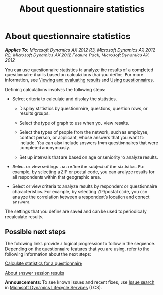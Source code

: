 ﻿---
title: About questionnaire statistics
TOCTitle: About questionnaire statistics
ms:assetid: 110cca73-e59c-4960-b344-e0c364d4dd6a
ms:mtpsurl: https://technet.microsoft.com/en-us/library/Aa496563(v=AX.60)
ms:contentKeyID: 41702356
ms.date: 04/18/2014
mtps_version: v=AX.60
---

# About questionnaire statistics 


_**Applies To:** Microsoft Dynamics AX 2012 R3, Microsoft Dynamics AX 2012 R2, Microsoft Dynamics AX 2012 Feature Pack, Microsoft Dynamics AX 2012_

You can use questionnaire statistics to analyze the results of a completed questionnaire that is based on calculations that you define. For more information, see [Viewing and evaluating results](viewing-and-evaluating-results.md) and [Using questionnaires](using-questionnaires.md).

Defining calculations involves the following steps:

  - Select criteria to calculate and display the statistics.
    
      - Display statistics by questionnaire, questions, question rows, or results groups.
    
      - Select the type of graph to use when you view results.
    
      - Select the types of people from the network, such as employee, contact person, or applicant, whose answers that you want to include. You can also include answers from questionnaires that were completed anonymously.
    
      - Set up intervals that are based on age or seniority to analyze results.

  - Select or view settings that refine the subject of the statistics. For example, by selecting a ZIP or postal code, you can analyze results for all respondents within that geographic area.

  - Select or view criteria to analyze results by respondent or questionnaire characteristics. For example, by selecting ZIP/postal code, you can analyze the correlation between a respondent’s location and correct answers.

The settings that you define are saved and can be used to periodically recalculate results.

## Possible next steps

The following links provide a logical progression to follow in the sequence. Depending on the questionnaire features that you are using, refer to the following information about the next steps:

[Calculate statistics for a questionnaire](calculate-statistics-for-a-questionnaire.md)

[About answer session results](about-answer-session-results.md)

  
**Announcements:** To see known issues and recent fixes, use [Issue search](http://go.microsoft.com/fwlink/?linkid=389258) in [Microsoft Dynamics Lifecycle Services](http://go.microsoft.com/fwlink/?linkid=306505) (LCS).

